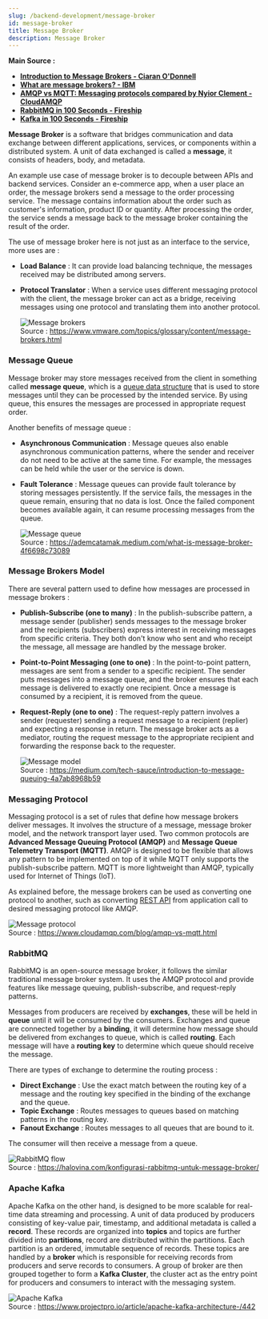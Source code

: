 ```yaml
---
slug: /backend-development/message-broker
id: message-broker
title: Message Broker
description: Message Broker
---
```


**Main Source :**

- **[Introduction to Message Brokers - Ciaran O'Donnell](https://youtu.be/57Qr9tk6Uxc?si=15e0ZO1DEojThNbE)**
- **[What are message brokers? - IBM](https://www.ibm.com/topics/message-brokers)**
- **[AMQP vs MQTT: Messaging protocols compared by Nyior Clement - CloudAMQP](https://www.cloudamqp.com/blog/amqp-vs-mqtt.html)**
- **[RabbitMQ in 100 Seconds - Fireship](https://youtu.be/NQ3fZtyXji0?si=DT53wVxB3ISfKh2Q)**
- **[Kafka in 100 Seconds - Fireship](https://youtu.be/uvb00oaa3k8?si=ffpDezF-OvA7MRwk)**

**Message Broker** is a software that bridges communication and data exchange between different applications, services, or components within a distributed system. A unit of data exchanged is called a **message**, it consists of headers, body, and metadata.

An example use case of message broker is to decouple between APIs and backend services. Consider an e-commerce app, when a user place an order, the message brokers send a message to the order processing service. The message contains information about the order such as customer's information, product ID or quantity. After processing the order, the service sends a message back to the message broker containing the result of the order.

The use of message broker here is not just as an interface to the service, more uses are :

- **Load Balance** : It can provide load balancing technique, the messages received may be distributed among servers.
- **Protocol Translator** : When a service uses different messaging protocol with the client, the message broker can act as a bridge, receiving messages using one protocol and translating them into another protocol.

  ![Message brokers](./message-broker.png)  
   Source : https://www.vmware.com/topics/glossary/content/message-brokers.html

### Message Queue

Message broker may store messages received from the client in something called **message queue**, which is a [queue data structure](/data-structures-and-algorithms/queue) that is used to store messages until they can be processed by the intended service. By using queue, this ensures the messages are processed in appropriate request order.

Another benefits of message queue :

- **Asynchronous Communication** : Message queues also enable asynchronous communication patterns, where the sender and receiver do not need to be active at the same time. For example, the messages can be held while the user or the service is down.
- **Fault Tolerance** : Message queues can provide fault tolerance by storing messages persistently. If the service fails, the messages in the queue remain, ensuring that no data is lost. Once the failed component becomes available again, it can resume processing messages from the queue.

  ![Message queue](./message-queue.png)  
   Source : https://ademcatamak.medium.com/what-is-message-broker-4f6698c73089

### Message Brokers Model

There are several pattern used to define how messages are processed in message brokers :

- **Publish-Subscribe (one to many)** : In the publish-subscribe pattern, a message sender (publisher) sends messages to the message broker and the recipients (subscribers) express interest in receiving messages from specific criteria. They both don't know who sent and who receipt the message, all message are handled by the message broker.

- **Point-to-Point Messaging (one to one)** : In the point-to-point pattern, messages are sent from a sender to a specific recipient. The sender puts messages into a message queue, and the broker ensures that each message is delivered to exactly one recipient. Once a message is consumed by a recipient, it is removed from the queue.

- **Request-Reply (one to one)** : The request-reply pattern involves a sender (requester) sending a request message to a recipient (replier) and expecting a response in return. The message broker acts as a mediator, routing the request message to the appropriate recipient and forwarding the response back to the requester.

  ![Message model](./message-model.png)  
   Source : https://medium.com/tech-sauce/introduction-to-message-queuing-4a7ab8968b59

### Messaging Protocol

Messaging protocol is a set of rules that define how message brokers deliver messages. It involves the structure of a message, message broker model, and the network transport layer used. Two common protocols are **Advanced Message Queuing Protocol (AMQP)** and **Message Queue Telemetry Transport (MQTT)**. AMQP is designed to be flexible that allows any pattern to be implemented on top of it while MQTT only supports the publish-subscribe pattern. MQTT is more lightweight than AMQP, typically used for Internet of Things (IoT).

As explained before, the message brokers can be used as converting one protocol to another, such as converting [REST API](/backend-development/rest-api) from application call to desired messaging protocol like AMQP.

![Message protocol](./message-protocol.png)  
Source : https://www.cloudamqp.com/blog/amqp-vs-mqtt.html

### RabbitMQ

RabbitMQ is an open-source message broker, it follows the similar traditional message broker system. It uses the AMQP protocol and provide features like message queuing, publish-subscribe, and request-reply patterns.

Messages from producers are received by **exchanges**, these will be held in **queue** until it will be consumed by the consumers. Exchanges and queue are connected together by a **binding**, it will determine how message should be delivered from exchanges to queue, which is called **routing**. Each message will have a **routing key** to determine which queue should receive the message.

There are types of exchange to determine the routing process :

- **Direct Exchange** : Use the exact match between the routing key of a message and the routing key specified in the binding of the exchange and the queue.
- **Topic Exchange** : Routes messages to queues based on matching patterns in the routing key.
- **Fanout Exchange** : Routes messages to all queues that are bound to it.

The consumer will then receive a message from a queue.

![RabbitMQ flow](./rabbitmq.png)  
Source : https://halovina.com/konfigurasi-rabbitmq-untuk-message-broker/

### Apache Kafka

Apache Kafka on the other hand, is designed to be more scalable for real-time data streaming and processing. A unit of data produced by producers consisting of key-value pair, timestamp, and additional metadata is called a **record**. These records are organized into **topics** and topics are further divided into **partitions**, record are distributed within the partitions. Each partition is an ordered, immutable sequence of records. These topics are handled by a **broker** which is responsible for receiving records from producers and serve records to consumers. A group of broker are then grouped together to form a **Kafka Cluster**, the cluster act as the entry point for producers and consumers to interact with the messaging system.

![Apache Kafka](./apache-kafka.png)  
Source : https://www.projectpro.io/article/apache-kafka-architecture-/442
